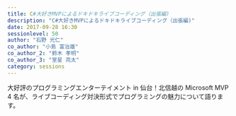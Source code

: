 ```yaml
---
title: C#大好きMVPによるドキドキライブコーディング（出張編)
description: "C#大好きMVPによるドキドキライブコーディング（出張編)"
date: 2017-09-28 16:30
sessionlevel: 50
author: "石野 光仁"
co_author: "小島 富治雄"
co_author_2: "鈴木 孝明"
co_author_3: "室星 亮太"
category: sessions
---
```

大好評のプログラミングエンターテイメント in 仙台！北信越の Microsoft MVP 4 名が、ライブコーディング対決形式でプログラミングの魅力について語ります。

